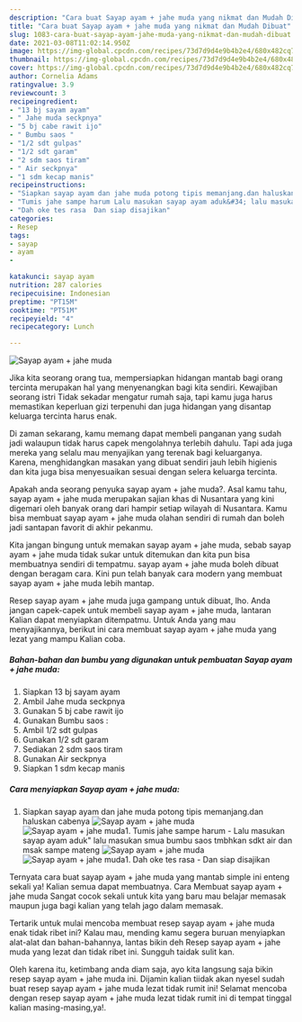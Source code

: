 ```yaml
---
description: "Cara buat Sayap ayam + jahe muda yang nikmat dan Mudah Dibuat"
title: "Cara buat Sayap ayam + jahe muda yang nikmat dan Mudah Dibuat"
slug: 1083-cara-buat-sayap-ayam-jahe-muda-yang-nikmat-dan-mudah-dibuat
date: 2021-03-08T11:02:14.950Z
image: https://img-global.cpcdn.com/recipes/73d7d9d4e9b4b2e4/680x482cq70/sayap-ayam-jahe-muda-foto-resep-utama.jpg
thumbnail: https://img-global.cpcdn.com/recipes/73d7d9d4e9b4b2e4/680x482cq70/sayap-ayam-jahe-muda-foto-resep-utama.jpg
cover: https://img-global.cpcdn.com/recipes/73d7d9d4e9b4b2e4/680x482cq70/sayap-ayam-jahe-muda-foto-resep-utama.jpg
author: Cornelia Adams
ratingvalue: 3.9
reviewcount: 3
recipeingredient:
- "13 bj sayam ayam"
- " Jahe muda seckpnya"
- "5 bj cabe rawit ijo"
- " Bumbu saos "
- "1/2 sdt gulpas"
- "1/2 sdt garam"
- "2 sdm saos tiram"
- " Air seckpnya"
- "1 sdm kecap manis"
recipeinstructions:
- "Siapkan sayap ayam dan jahe muda potong tipis memanjang.dan haluskan cabenya"
- "Tumis jahe sampe harum Lalu masukan sayap ayam aduk&#34; lalu masukan smua bumbu saos tmbhkan sdkt air dan msak sampe mateng"
- "Dah oke tes rasa  Dan siap disajikan"
categories:
- Resep
tags:
- sayap
- ayam
- 

katakunci: sayap ayam  
nutrition: 287 calories
recipecuisine: Indonesian
preptime: "PT15M"
cooktime: "PT51M"
recipeyield: "4"
recipecategory: Lunch

---
```



![Sayap ayam + jahe muda](https://img-global.cpcdn.com/recipes/73d7d9d4e9b4b2e4/680x482cq70/sayap-ayam-jahe-muda-foto-resep-utama.jpg)

Jika kita seorang orang tua, mempersiapkan hidangan mantab bagi orang tercinta merupakan hal yang menyenangkan bagi kita sendiri. Kewajiban seorang istri Tidak sekadar mengatur rumah saja, tapi kamu juga harus memastikan keperluan gizi terpenuhi dan juga hidangan yang disantap keluarga tercinta harus enak.

Di zaman  sekarang, kamu memang dapat membeli panganan yang sudah jadi walaupun tidak harus capek mengolahnya terlebih dahulu. Tapi ada juga mereka yang selalu mau menyajikan yang terenak bagi keluarganya. Karena, menghidangkan masakan yang dibuat sendiri jauh lebih higienis dan kita juga bisa menyesuaikan sesuai dengan selera keluarga tercinta. 



Apakah anda seorang penyuka sayap ayam + jahe muda?. Asal kamu tahu, sayap ayam + jahe muda merupakan sajian khas di Nusantara yang kini digemari oleh banyak orang dari hampir setiap wilayah di Nusantara. Kamu bisa membuat sayap ayam + jahe muda olahan sendiri di rumah dan boleh jadi santapan favorit di akhir pekanmu.

Kita jangan bingung untuk memakan sayap ayam + jahe muda, sebab sayap ayam + jahe muda tidak sukar untuk ditemukan dan kita pun bisa membuatnya sendiri di tempatmu. sayap ayam + jahe muda boleh dibuat dengan beragam cara. Kini pun telah banyak cara modern yang membuat sayap ayam + jahe muda lebih mantap.

Resep sayap ayam + jahe muda juga gampang untuk dibuat, lho. Anda jangan capek-capek untuk membeli sayap ayam + jahe muda, lantaran Kalian dapat menyiapkan ditempatmu. Untuk Anda yang mau menyajikannya, berikut ini cara membuat sayap ayam + jahe muda yang lezat yang mampu Kalian coba.

<!--inarticleads1-->

##### Bahan-bahan dan bumbu yang digunakan untuk pembuatan Sayap ayam + jahe muda:

1. Siapkan 13 bj sayam ayam
1. Ambil  Jahe muda seckpnya
1. Gunakan 5 bj cabe rawit ijo
1. Gunakan  Bumbu saos :
1. Ambil 1/2 sdt gulpas
1. Gunakan 1/2 sdt garam
1. Sediakan 2 sdm saos tiram
1. Gunakan  Air seckpnya
1. Siapkan 1 sdm kecap manis




<!--inarticleads2-->

##### Cara menyiapkan Sayap ayam + jahe muda:

1. Siapkan sayap ayam dan jahe muda potong tipis memanjang.dan haluskan cabenya
<img src="https://img-global.cpcdn.com/steps/e3df75a93d6c68ce/160x128cq70/sayap-ayam-jahe-muda-langkah-memasak-1-foto.jpg" alt="Sayap ayam + jahe muda"><img src="https://img-global.cpcdn.com/steps/10b4e62b9fb0e12f/160x128cq70/sayap-ayam-jahe-muda-langkah-memasak-1-foto.jpg" alt="Sayap ayam + jahe muda">1. Tumis jahe sampe harum - Lalu masukan sayap ayam aduk&#34; lalu masukan smua bumbu saos tmbhkan sdkt air dan msak sampe mateng
<img src="https://img-global.cpcdn.com/steps/649823250630d531/160x128cq70/sayap-ayam-jahe-muda-langkah-memasak-2-foto.jpg" alt="Sayap ayam + jahe muda"><img src="https://img-global.cpcdn.com/steps/8cdb6319f032788b/160x128cq70/sayap-ayam-jahe-muda-langkah-memasak-2-foto.jpg" alt="Sayap ayam + jahe muda">1. Dah oke tes rasa  - Dan siap disajikan




Ternyata cara buat sayap ayam + jahe muda yang mantab simple ini enteng sekali ya! Kalian semua dapat membuatnya. Cara Membuat sayap ayam + jahe muda Sangat cocok sekali untuk kita yang baru mau belajar memasak maupun juga bagi kalian yang telah jago dalam memasak.

Tertarik untuk mulai mencoba membuat resep sayap ayam + jahe muda enak tidak ribet ini? Kalau mau, mending kamu segera buruan menyiapkan alat-alat dan bahan-bahannya, lantas bikin deh Resep sayap ayam + jahe muda yang lezat dan tidak ribet ini. Sungguh taidak sulit kan. 

Oleh karena itu, ketimbang anda diam saja, ayo kita langsung saja bikin resep sayap ayam + jahe muda ini. Dijamin kalian tiidak akan nyesel sudah buat resep sayap ayam + jahe muda lezat tidak rumit ini! Selamat mencoba dengan resep sayap ayam + jahe muda lezat tidak rumit ini di tempat tinggal kalian masing-masing,ya!.

